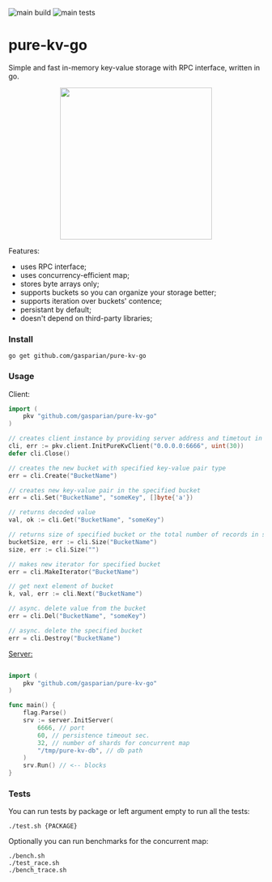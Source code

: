 ![main build](https://github.com/gasparian/pure-kv-go/actions/workflows/build.yml/badge.svg?branch=main)
![main tests](https://github.com/gasparian/pure-kv-go/actions/workflows/test.yml/badge.svg?branch=main)

# pure-kv-go  
Simple and fast in-memory key-value storage with RPC interface, written in go.  

<p align="center"> <img src="https://github.com/gasparian/pure-kv-go/blob/main/pics/logo.jpg" height=300/> </p>  

Features:  
 * uses RPC interface;  
 * uses concurrency-efficient map;  
 * stores byte arrays only;  
 * supports buckets so you can organize your storage better;  
 * supports iteration over buckets' contence;  
 * persistant by default;  
 * doesn't depend on third-party libraries;  

### Install  
```
go get github.com/gasparian/pure-kv-go
```  

### Usage  

Client:  
```go
import (
    pkv "github.com/gasparian/pure-kv-go"
)

// creates client instance by providing server address and timetout in sec. 
cli, err := pkv.client.InitPureKvClient("0.0.0.0:6666", uint(30))
defer cli.Close() 

// creates the new bucket with specified key-value pair type
err = cli.Create("BucketName") 

// creates new key-value pair in the specified bucket
err = cli.Set("BucketName", "someKey", []byte{'a'}) 

// returns decoded value
val, ok := cli.Get("BucketName", "someKey") 

// returns size of specified bucket or the total number of records in storage
bucketSize, err := cli.Size("BucketName") 
size, err := cli.Size("")

// makes new iterator for specified bucket
err = cli.MakeIterator("BucketName")

// get next element of bucket
k, val, err := cli.Next("BucketName") 

// async. delete value from the bucket
err = cli.Del("BucketName", "someKey") 

// async. delete the specified bucket
err = cli.Destroy("BucketName") 
```  

[Server:](https://github.com/gasparian/pure-kv-go/blob/main/main.go)  
```go

import (
    pkv "github.com/gasparian/pure-kv-go"
)

func main() {
    flag.Parse()
    srv := server.InitServer(
        6666, // port
        60, // persistence timeout sec.
        32, // number of shards for concurrent map
        "/tmp/pure-kv-db", // db path
    )
    srv.Run() // <-- blocks
}
```  

### Tests  

You can run tests by package or left argument empty to run all the tests:  
```
./test.sh {PACKAGE}
```  

Optionally you can run benchmarks for the concurrent map:  
```
./bench.sh
./test_race.sh
./bench_trace.sh
```  

